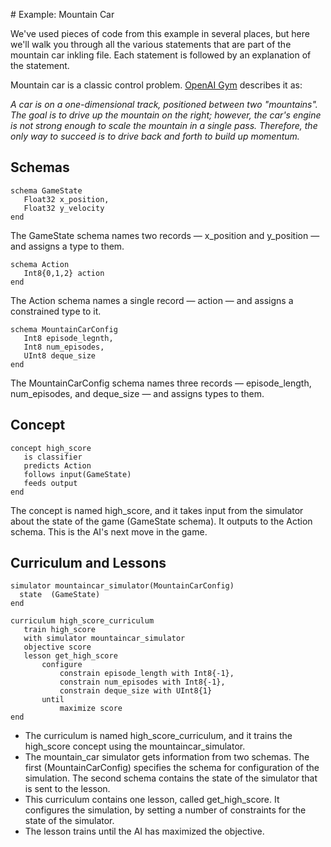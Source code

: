 # Example: Mountain Car

We've used pieces of code from this example in several places, but here we'll walk you through all the various statements that are part of the mountain car inkling file. Each statement is followed by an explanation of the statement.

Mountain car is a classic control problem. [OpenAI Gym][1] describes it as:

_A car is on a one-dimensional track, positioned between two "mountains". The goal is to drive up the mountain on the right; however, the car's engine is not strong enough to scale the mountain in a single pass. Therefore, the only way to succeed is to drive back and forth to build up momentum._

## Schemas

```
schema GameState
   Float32 x_position,
   Float32 y_velocity
end
```

The GameState schema names two records — x_position and y_position — and assigns a type to them.

```
schema Action
   Int8{0,1,2} action
end
```

The Action schema names a single record — action — and assigns a constrained type to it.

```
schema MountainCarConfig
   Int8 episode_legnth,
   Int8 num_episodes,
   UInt8 deque_size
end
```

The MountainCarConfig schema names three records — episode_length, num_episodes, and deque_size — and assigns types to them.

## Concept

```
concept high_score
   is classifier
   predicts Action
   follows input(GameState)
   feeds output
end
```

The concept is named high_score, and it takes input from the simulator about the state of the game (GameState schema). It outputs to the Action schema. This is the AI's next move in the game.

## Curriculum and Lessons

```
simulator mountaincar_simulator(MountainCarConfig)
  state  (GameState)
end

curriculum high_score_curriculum
   train high_score
   with simulator mountaincar_simulator
   objective score
   lesson get_high_score
       configure
           constrain episode_length with Int8{-1},
           constrain num_episodes with Int8{-1},
           constrain deque_size with UInt8{1}
       until
           maximize score
end
```

* The curriculum is named high_score_curriculum, and it trains the high_score concept using the mountaincar_simulator.
* The mountain_car simulator gets information from two schemas. The first (MountainCarConfig) specifies the schema for configuration of the simulation. The second schema contains the state of the simulator that is sent to the lesson.
* This curriculum contains one lesson, called get_high_score. It configures the simulation, by setting a number of constraints for the state of the simulator.
* The lesson trains until the AI has maximized the objective.

[1]: https://gym.openai.com/envs/MountainCar-v0
